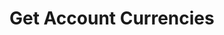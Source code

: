 # Get Account Currencies

<api-endpoint openapi-path="../../OpenApi/user.openapi.yaml" method="GET" endpoint="/api/v1/accounts/currencies"/>